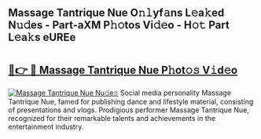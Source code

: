 ## Massage Tantrique Nue O𝚗𝚕yf𝚊ns L𝚎a𝚔ed N𝚞𝚍es - Part-aXM P𝚑𝚘tos Vi𝚍𝚎o - H𝚘𝚝 Part L𝚎a𝚔s eUREe

# <h2><a href="http://kf0r9k4.oniu.top/?m=Massage+Tantrique+Nue">🔗👉 🔴 Massage Tantrique Nue P𝚑ot𝚘𝚜 V𝚒d𝚎o</a></h2>

[![Massage Tantrique Nue Nu𝚍e𝚜](https://i.imgur.com/0qMVB7G.gif)](http://kf0r9k4.oniu.top/?m=Massage+Tantrique+Nue)
Social media personality Massage Tantrique Nue, famed for publishing dance and lifestyle material, consisting of presentations and vlogs. Prodigious performer Massage Tantrique Nue, recognized for their remarkable talents and achievements in the entertainment industry.  
